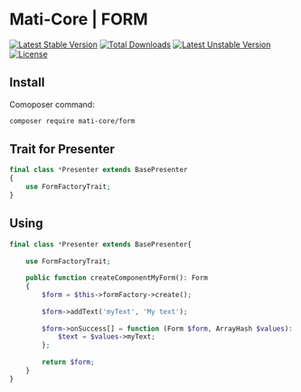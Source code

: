 # Mati-Core  | FORM

[![Latest Stable Version](https://poser.pugx.org/mati-core/form/v)](//packagist.org/packages/mati-core/form)
[![Total Downloads](https://poser.pugx.org/mati-core/form/downloads)](//packagist.org/packages/mati-core/form)
[![Latest Unstable Version](https://poser.pugx.org/mati-core/form/v/unstable)](//packagist.org/packages/mati-core/form)
[![License](https://poser.pugx.org/mati-core/form/license)](//packagist.org/packages/mati-core/form)

Install
-------

Comoposer command:
```bash
composer require mati-core/form
```

Trait for Presenter
-------------------

```php
final class *Presenter extends BasePresenter
{
    use FormFactoryTrait; 
}
```

Using
-----

```php
final class *Presenter extends BasePresenter{
    
    use FormFactoryTrait;
    
    public function createComponentMyForm(): Form
    {
        $form = $this->formFactory->create(); 
        
        $form->addText('myText', 'My text');
        
        $form->onSuccess[] = function (Form $form, ArrayHash $values): void {
            $text = $values->myText;
        };
        
        return $form;
    }
}
```